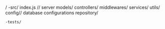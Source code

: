 /
    -src/
        index.js // server
        models/
        controllers/
        middlewares/
        services/
        utils/
        config// database configurations
        repository/
        
    -tests/